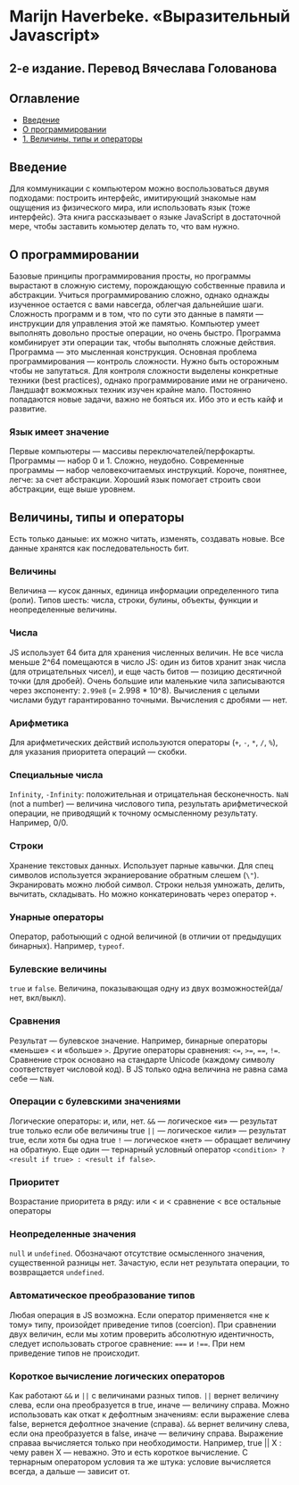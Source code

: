 # Marijn Haverbeke. «Выразительный Javascript» 
## 2-е издание. Перевод Вячеслава Голованова

## Оглавление

* [Введение](#введение)
* [О программировании](#о-программировании)
* [1. Величины, типы и операторы](#Величины,-типы-и-операторы)



## Введение

Для коммуникации с компьютером можно воспользоваться двумя подходами: построить интерфейс, имитирующий знакомые нам ощущения из физического мира, или использовать язык (тоже интерфейс). Эта книга рассказывает о языке JavaScript в достаточной мере, чтобы заставить комьютер делать то, что вам нужно.

## О программировании

Базовые принципы программирования просты, но программы вырастают в сложную систему, порождающую собственные правила и абстракции. Учиться программированию сложно, однако однажды изученное остается с вами навсегда, облегчая дальнейшие шаги.
Сложность программ и в том, что по сути это данные в памяти — инструкции для управления этой же памятью. Компьютер умеет выполнять довольно простые операции, но очень быстро. Программа комбинирует эти операции так, чтобы выполнять сложные действия. Программа — это мысленная конструкция.
Основная проблема программирования — контроль сложности. Нужно быть осторожным чтобы не запутаться. Для контроля сложности выделены конкретные техники (best practices), однако программирование ими не ограничено. Ландшафт вожможных техник изучен крайне мало. Постоянно попадаются новые задачи, важно не бояться их. Ибо это и есть кайф и развитие.

### Язык имеет значение

Первые компьютеры — массивы переключателей/перфокарты. Программы — набор 0 и 1. Сложно, неудобно.
Современные программы ­— набор человекочитаемых инструкций. Короче, понятнее, легче: за счет абстракции.
Хороший язык помогает строить свои абстракции, еще выше уровнем.

## Величины, типы и операторы

Есть только даныые: их можно читать, изменять, создавать новые. Все данные хранятся как последовательность бит.

### Величины

Величина — кусок данных, единица информации определенного типа (роли). Типов шесть: числа, строки, булины, объекты, функции и неопределенные величины.

### Числа

JS использует 64 бита для хранения численных величин. Не все числа меньше 2^64 помещаются в число JS: один из битов хранит знак числа (для отрицательных чисел), и еще часть битов — позицию десятичной точки (для дробей). 
Очень большие или маленькие чила записываются через экспоненту: `2.99e8` (= 2.998 * 10^8).
Вычисления с целыми числами будут гарантированно точными. Вычисления с дробями — нет.

### Арифметика

Для арифметических действий используются операторы (`+`, `-`, `*`, `/`, `%`), для указания приоритета операций — скобки.

### Специальные числа

`Infinity`, `-Infinity`: положительная и отрицательная бесконечность. 
`NaN` (not a number) — величина числового типа, результать арифметической операции, не приводящий к точному осмысленному результату. Например, 0/0.

### Строки

Хранение текстовых данных. Использует парные кавычки. Для спец символов используется экраниерование обратным слешем (`\"`). Экранировать можно любой символ.
Строки нельзя умножать, делить, вычитать, складывать. Но можно конкатериновать через оператор `+`.

### Унарные операторы

Оператор, работыющий с одной величиной (в отличии от предыдущих бинарных). Например, `typeof`.

### Булевские величины

`true` и `false`. Величина, показывающая одну из двух возможностей(да/нет, вкл/выкл). 

### Сравнения

Результат — булевское значение. Например, бинарные операторы «меньше» `<` и «больше» `>`. Другие операторы сравнения: `<=`, `>=`, `==`, `!=`.
Сравнение строк основано на стандарте Unicode (каждому символу соответствует числовой код).
В JS только одна величина не равна сама себе — `NaN`.

### Операции с булевскими значениями

Логические операторы: и, или, нет.
`&&` — логическое «и» — результат true только если обе величины true 
`||` — логическое «или» — результат true, если хотя бы одна true
`!` — логическое «нет» — обращает величину на обратную.
Еще один — тернарный условный оператор `<condition> ? <result if true> : <result if false>`. 

### Приоритет

Возрастание приоритета в ряду: или < и < сравнение < все остальные операторы

### Неопределенные значения

`null` и `undefined`. Обозначают отсутствие осмысленного значения, существенной разницы нет. 
Зачастую, если нет результата операции, то возвращается `undefined`.  

### Автоматическое преобразование типов

Любая операция в JS возможна. Если оператор применяется «не к тому» типу, произойдет приведение типов (coercion).
При сравнении двух величин, если мы хотим проверить абсолютную идентичность, следует использовать строгое сравнение: `===` и `!==`. При нем приведение типов не происходит.

### Короткое вычисление логических операторов

Как работают `&&` и `||` с величинами разных типов.
`||` вернет величину слева, если она преобразуется в true, иначе — величину справа. Можно использовать как откат к дефолтным значениям: если выражение слева false, вернется дефолтное значение (справа). 
`&&` вернет величину слева, если она преобразуется в false, иначе — величину справа.
Выражение справаа вычисляется только при необходимости. Например, true || Х : чему равен Х — неважно. Это и есть короткое вычисление. С тернарным оператором условия та же штука: условие вычисляется всегда, а дальше — зависит от.